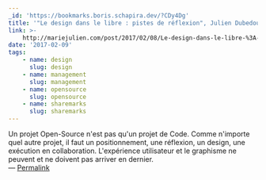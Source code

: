 ```yaml
---
_id: 'https://bookmarks.boris.schapira.dev/?CDy4Dg'
title: '"Le design dans le libre : pistes de réflexion", Julien Dubedout'
link: >-
    http://mariejulien.com/post/2017/02/08/Le-design-dans-le-libre-%3A-pistes-de-r%C3%A9flexion
date: '2017-02-09'
tags:
    - name: design
      slug: design
    - name: management
      slug: management
    - name: opensource
      slug: opensource
    - name: sharemarks
      slug: sharemarks
---
```


Un projet Open-Source n'est pas qu'un projet de Code. Comme n'importe quel autre
projet, il faut un positionnement, une réflexion, un design, une exécution en
collaboration. L'expérience utilisateur et le graphisme ne peuvent et ne doivent
pas arriver en dernier. <br>&#8212;
<a href="https://bookmarks.boris.schapira.dev/?CDy4Dg" title="Permalink">Permalink</a>
